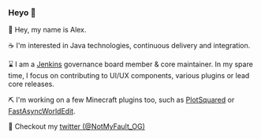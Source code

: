 ### Heyo :wave:

👋 Hey, my name is Alex.   

☕ I'm interested in Java technologies, continuous delivery and integration.  

⌛ I am a [Jenkins](https://github.com/jenkinsci/) governance board member & core maintainer. In my spare time, I focus on contributing to UI/UX components, various plugins or lead core releases.  

⛏️ I'm working on a few Minecraft plugins too, such as [PlotSquared](https://github.com/IntellectualSites/PlotSquared) or [FastAsyncWorldEdit](https://github.com/IntellectualSites/FastAsyncWorldEdit).   

💬 Checkout my [twitter (@NotMyFault_OG)](https://twitter.com/NotMyFault_OG) 
